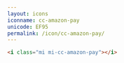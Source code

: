 ```yaml
---
layout: icons
iconname: cc-amazon-pay
unicode: EF95
permalink: /icon/cc-amazon-pay/
---
```


``` html
<i class="mi mi-cc-amazon-pay"></i>
```
